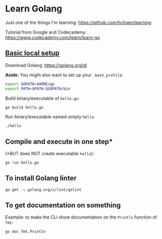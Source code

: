 # Learn Golang

Just one of the things I'm learning: <https://github.com/hchiam/learning>

Tutorial from Google and Codecademy: <https://www.codecademy.com/learn/learn-go>

## [Basic local setup](https://www.codecademy.com/articles/setting-up-go-locally)

Download Golang: <https://golang.org/dl>

**Aside:** You might also want to set up your `.bash_profile`:

```bash
export GOPATH=$HOME/go
export PATH=$PATH:$GOPATH/bin
```

Build binary/executable of `hello.go`:

```bash
go build hello.go
```

Run binary/executable named simply `hello`:

```bash
./hello
```

## Compile and execute in one step*

(*BUT does NOT create executable `hello`):

```bash
go run hello.go
```

## To install Golang linter

```bash
go get -u golang.org/x/lint/golint
```

## To get documentation on something

Example: to make the CLI show documentation on the `Println` function of `fmt`:

```bash
go doc fmt.Println
```
